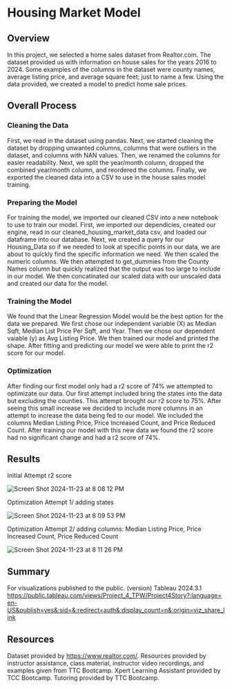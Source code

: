 # Housing Market Model

## Overview
In this project, we selected a home sales dataset from Realtor.com. The dataset provided us with information on house sales for the years 2016 to 2024. Some examples of the columns in the dataset were county names, average listing price, and average square feet; just to name a few. Using the data provided, we created a model to predict home sale prices.

## Overall Process

### Cleaning the Data
First, we read in the dataset using pandas. Next, we started cleaning the dataset by dropping unwanted columns, columns that were outliers in the dataset, and columns with NAN values. Then, we renamed the columns for easier readability. Next, we split the year/month column, dropped the combined year/month column, and reordered the columns. Finally, we exported the cleaned data into a CSV to use in the house sales model training.

### Preparing the Model
For training the model, we imported our cleaned CSV into a new notebook to use to train our model. First, we imported our dependicies, created our engine, read in our cleaned_housing_market_data csv, and loaded our dataframe into our database. Next, we created a query for our Housing_Data so if we needed to look at specific points in our data, we are about to quickly find the specific information we need. We then scaled the numeric columns. We then attempted to get_dummies from the County Names column but quickly realized that the output was too large to include in our model. We then concatinated our scaled data with our unscaled data and created our data for the model. 

### Training the Model
We found that the Linear Regression Model would be the best option for the data we prepared. We first chose our independent variable (X) as Median Sqft, Median List Price Per Sqft, and Year. Then we chose our dependent vaiable (y) as Avg Listing Price. We then trained our model and printed the shape. After fitting and predicting our model we were able to print the r2 score for our model.

### Optimization
After finding our first model only had a r2 score of 74% we attempted to optimizate our data. Our first attempt included bring the states into the data but excluding the counties. This attempt brought our r2 score to 75%. After seeing this small increase we decided to include more columns in an attempt to increase the data being fed to our model. We included the columns Median Listing Price,	Price Increased Count, and	Price Reduced Count. After training our model with this new data we found the r2 score had no significant change and had a r2 score of 74%.

## Results

Initial Attempt r2 score

![Screen Shot 2024-11-23 at 8 08 12 PM](https://github.com/user-attachments/assets/3ba0e1e7-e72b-497a-9284-0032a56b686e)

Optimization Attempt 1/ adding states

![Screen Shot 2024-11-23 at 8 09 53 PM](https://github.com/user-attachments/assets/43fd5427-aafb-4f6f-b5d3-d60aa36fe01a)

Optimization Attempt 2/ adding columns: Median Listing Price, Price Increased Count, Price Reduced Count

![Screen Shot 2024-11-23 at 8 11 26 PM](https://github.com/user-attachments/assets/dfc79dd8-ebb1-4406-b42f-a19871a0832f)

## Summary
For visualizations published to the public. (version) Tableau 2024.3.1
https://public.tableau.com/views/Project_4_TPW/Project4Story?:language=en-US&publish=yes&:sid=&:redirect=auth&:display_count=n&:origin=viz_share_link

## Resources
Dataset provided by https://www.realtor.com/. 
Resources provided by instructor assistance, class material, instructor video recordings, and examples given from TTC Bootcamp. Xpert Learning Assistant provided by TCC Bootcamp. Tutoring provided by TTC Bootcamp.

